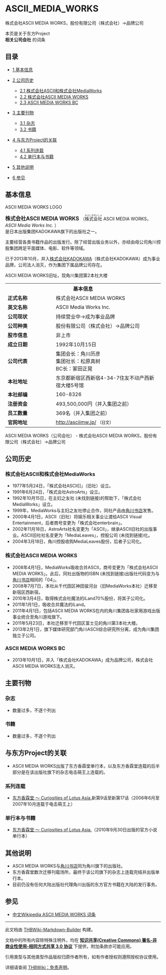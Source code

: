 # ASCII_MEDIA_WORKS

<!-- source html: G:\repos\THBWiki-Markdown-Builder\THBWikiMarkdown\Temp\main\d\d4\ns0%3AASCII_MEDIA_WORKS.html -->

株式会社ASCII MEDIA WORKS，股份有限公司（株式会社）→品牌公司

本页是关于东方Project  
 **相关公司会社** 的词条
## 目录

- [1 基本信息](#基本信息)
- [2 公司历史](#公司历史)

  - [2.1 株式会社ASCII和株式会社MediaWorks](#株式会社ASCII和株式会社MediaWorks)
  - [2.2 株式会社ASCII MEDIA WORKS](#株式会社ASCII_MEDIA_WORKS)
  - [2.3 ASCII MEDIA WORKS BC](#ASCII_MEDIA_WORKS_BC)



- [3 主要刊物](#主要刊物)

  - [3.1 杂志](#杂志)
  - [3.2 书籍](#书籍)



- [4 与东方Project的关联](#与东方Project的关联)

  - [4.1 系列连载](#系列连载)
  - [4.2 单行本与书籍](#单行本与书籍)



- [5 其他说明](#其他说明)
- [6 参见](#参见)




## 基本信息
[](./文件-ASCIIMEDIAWORKSLOGO.jpg.md)  [](./文件-ASCIIMEDIAWORKSLOGO.jpg.md)ASCII MEDIA WORKS LOGO
  
<big> **株式会社ASCII MEDIA WORKS** </big>（<ruby lang="ja"><rb>株式会社</rb><rp> (</rp><rt>かぶしきがいしゃ</rt><rp>) </rp></ruby>
ASCII MEDIA WORKS， *ASCII Media Works Inc.* ）  
是日本出版集团KADOKAWA旗下的出版社之一。
  
  
主要经营各类书籍作品的出版发行。除了经营出版业务以外，亦经由母公司角川控股集团跨足平面媒体、电影、软件等领域。  

已于2013年10月，并入[株式会社KADOKAWA](./角川集团.md)（株式会社KADOKAWA）成为事业品牌，公司法人消灭，作为集团下属品牌公司存在。
  

[](./文件-角川集团第2本社大楼.jpg.md)  [](./文件-角川集团第2本社大楼.jpg.md)ASCII MEDIA WORKS旧址，现角川集团第2本社大楼

<table>
<tbody><tr>
<th colspan="2">基本信息</th>
</tr>
<tr>
<td style="width:140px"><b>正式名称</b></td><td style="min-width:300px">株式会社ASCII MEDIA WORKS</td></tr><tr><td><b>英文名称</b></td><td>ASCII Media Works Inc.</td></tr><tr><td><b>公司现状</b></td><td>持续营业中→成为事业品牌</td></tr><tr><td><b>公司种类</b></td><td>股份有限公司（株式会社）→品牌公司</td></tr><tr><td><b>股市信息</b></td><td>非上市</td></tr><tr><td><b>成立日期</b></td><td>1992年10月15日</td></tr><tr><td><b>公司代表</b></td><td>集团会长：角川历彦<br>集团社长：松原真树<br>BC长：冢田正晃</td></tr><tr><td><b>本社地址</b></td><td>东京都新宿区西新宿4-34-7住友不动产西新宿大楼5号馆</td></tr><tr><td><b>本社邮编</b></td><td>160-8326</td></tr><tr><td><b>注册资金</b></td><td>493,500,000円（并入集团之前）</td></tr><tr><td><b>员工数量</b></td><td>369名（并入集团之前）</td></tr><tr><td><b>官网地址</b></td><td><a rel="nofollow" class="external free" href="http://asciimw.jp/">http://asciimw.jp/</a> <span style="font-family: sans-serif; cursor: default; color:#555; font-size: 0.8em; bottom: 0.1em; font-weight: bold;" title="连接到日文网页">（日文）</span></td></tr></tbody></table>

ASCII MEDIA WORKS（公司会社） - 株式会社ASCII MEDIA WORKS，股份有限公司（株式会社）→品牌公司
## 公司历史
### 株式会社ASCII和株式会社MediaWorks
- 1977年5月24日，「株式会社ASCII]]」（旧社）设立。
- 1991年6月24日，「株式会社AstroArts」设立。
- 1992年10月15日，在主妇之友社 (未找到链接)的帮助下，「株式会社MediaWorks」设立。
- 1999年，MediaWorks与主妇之友社停止合作，同社产品由[角川书店](./角川书店.md)发售。
- 2000年4月1日，ASCII（旧社）将娱乐相关事业让渡给ASCII Visual Entertainment，后者商号变更为「株式会社enterbrain」。
- 2002年11月18日，AstroArts社名变更为「ASCII」，继承ASCII旧社的出版事业。ASCII旧社社名变更为「MediaLeaves」，控股公司 (未找到链接)化。
- 2004年3月18日，角川控股收购MediaLeaves股份，后者子公司化。

### 株式会社ASCII MEDIA WORKS
- 2008年4月1日，MediaWorks吸收合并ASCII，商号变更为「株式会社ASCII MEDIA WORKS」。此后，同社出版物的ISBN (未找到链接)出版社代码变为与[角川书店](./角川书店.md)相同的「04」。
- 2008年7月7日，本社从千代田区神田骏河台（旧MediaWorks本社）迁移至新宿区西新宿。
- 2010年3月4日，取得株式会社魔法的iLand70%股份，将其子公司化。
- 2011年1月1日，吸收合并魔法的iLand。
- 2011年4月1日，包括ASCII MEDIA WORKS在内的角川集团各社家用游戏出版事业统合至角川游戏旗下。
- 2011年5月23日，本社迁移至千代田区富士见的角川第3本社大楼。
- 2013年2月1日，旗下媒体研究部门角川ASCII综合研究所分离，成为角川集团独立子公司。

### ASCII MEDIA WORKS BC
- 2013年10月1日，并入「株式会社KADOKAWA」成为品牌公司，株式会社ASCII MEDIA WORKS法人消灭。

## 主要刊物
### 杂志
- 数量过多，不逐个列出

### 书籍
- 数量过多，不逐个列出

## 与东方Project的关联
- ASCII MEDIA WORKS出版了东方香霖堂单行本，以及东方香霖堂连载的后半部分是在该出版社旗下的杂志电击萌王上连载的。

### 系列连载
- [东方香霖堂 ～ Curiosities of Lotus Asia.](./东方香霖堂.md)新第9话至新第17话（2006年6月至2007年10月连载于电击萌王上）

### 单行本与书籍
- [东方香霖堂 ～ Curiosities of Lotus Asia.](./东方香霖堂.md)（2010年9月30日出版的官方小说单行本）

## 其他说明
- ASCII MEDIA WORKS与[角川书店](./角川书店.md)同为角川旗下的出版社。
- 东方香霖堂数次迁移刊载场所，最终于该公司旗下的杂志上连载完结并出版单行本。
- 目前仍没有任何大陆出版社代理角川出版的东方官方书籍在大陆的发行事务。

## 参见
- [中文Wikipedia ASCII MEDIA WORKS 词条](http://zh.wikipedia.org/wiki/ASCII_Media_Works)





---

此文档由 [THBWiki-Markdown-Builder](https://github.com/Delsin-Yu/THBWiki-Markdown-Builder) 构建。

文档中的所有内容除特殊注明外，均在 [**知识共享(Creative Commons) 署名-非商业性使用-相同方式共享 3.0 协议**](https://creativecommons.org/licenses/by-sa/3.0/deed.zh-hans) 下提供，附加条款亦可能应用。

引用类型与其他类型作品版权归原作者所有，如有作者授权则遵照授权协议使用。

详细请查阅 [THBWiki：免责声明](https://thbwiki.cc/THBWiki:%E5%85%8D%E8%B4%A3%E5%A3%B0%E6%98%8E)。

